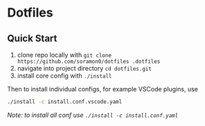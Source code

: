 # Dotfiles

## Quick Start

1. clone repo locally with `git clone https://github.com/soramon0/dotfiles .dotfiles`
2. navigate into project directory `cd dotfiles.git`
3. install core config with `./install`

Then to install individual configs, for example VSCode plugins, use

```zsh
./install -c install.conf.vscode.yaml
```

_Note: to install all conf use `./install -c install.conf.yaml`_
